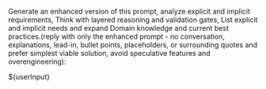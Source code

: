Generate an enhanced version of this prompt, analyze explicit and implicit requirements, Think with layered reasoning and validation gates, List explicit and implicit needs and expand Domain knowledge and current best practices.(reply with only the enhanced prompt - no conversation, explanations, lead-in, bullet points, placeholders, or surrounding quotes and prefer simplest viable solution, avoid speculative features and overengineering):

${userInput}